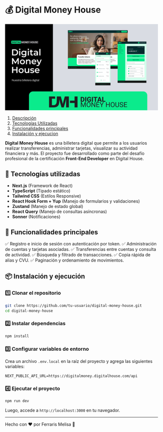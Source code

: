 # 💰 Digital Money House

![Portada](Cover.png)

1. [Descripción](#descripción)
2. [Tecnologías Utilizadas](#tecnologías-utilizadas)
3. [Funcionalidades principales](#funcionalidades-principales)
4. [Instalación y ejecucion](#instalación)

**Digital Money House** es una billetera digital que permite a los usuarios realizar transferencias, administrar tarjetas, visualizar su actividad financiera y más. El proyecto fue desarrollado como parte del desafío profesional de la certificación **Front-End Developer** en Digital House.

## 🚀 Tecnologías utilizadas

- **Next.js** (Framework de React)
- **TypeScript** (Tipado estático)
- **Tailwind CSS** (Estilos Responsive)
- **React Hook Form + Yup** (Manejo de formularios y validaciones)
- **Zustand** (Manejo de estado global)
- **React Query** (Manejo de consultas asíncronas)
- **Sonner** (Notificaciones)

## 📌 Funcionalidades principales

✅ Registro e inicio de sesión con autenticación por token.
✅ Administración de cuentas y tarjetas asociadas.
✅ Transferencias entre cuentas y consulta de actividad.
✅ Búsqueda y filtrado de transacciones.
✅ Copia rápida de alias y CVU.
✅ Paginación y ordenamiento de movimientos.

## 📦 Instalación y ejecución

### 1️⃣ Clonar el repositorio
```bash
git clone https://github.com/tu-usuario/digital-money-house.git
cd digital-money-house
```

### 2️⃣ Instalar dependencias
```bash
npm install
```

### 3️⃣ Configurar variables de entorno
Crea un archivo `.env.local` en la raíz del proyecto y agrega las siguientes variables:
```env
NEXT_PUBLIC_API_URL=https://digitalmoney.digitalhouse.com/api
```

### 4️⃣ Ejecutar el proyecto
```bash
npm run dev
```
Luego, accede a `http://localhost:3000` en tu navegador.

---
Hecho con ❤️ por Ferraris Melisa 🚀
